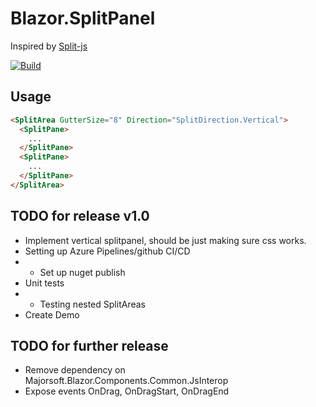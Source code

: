 # Blazor.SplitPanel
Inspired by [Split-js](https://split.js.org/)

[![Build](https://github.com/crikke/Blazor.SplitPanel/actions/workflows/CI-github.yml/badge.svg?branch=master)](https://github.com/crikke/Blazor.SplitPanel/actions/workflows/CI-github.yml)

## Usage
```HTML
<SplitArea GutterSize="8" Direction="SplitDirection.Vertical">
  <SplitPane>
    ...
  </SplitPane>
  <SplitPane>
    ...
  </SplitPane>
</SplitArea>
```

## TODO for release v1.0
- Implement vertical splitpanel, should be just making sure css works.
- Setting up Azure Pipelines/github CI/CD
- - Set up nuget publish 
- Unit tests
- - Testing nested SplitAreas
- Create Demo

## TODO for further release
- Remove dependency on Majorsoft.Blazor.Components.Common.JsInterop
- Expose events OnDrag, OnDragStart, OnDragEnd 
